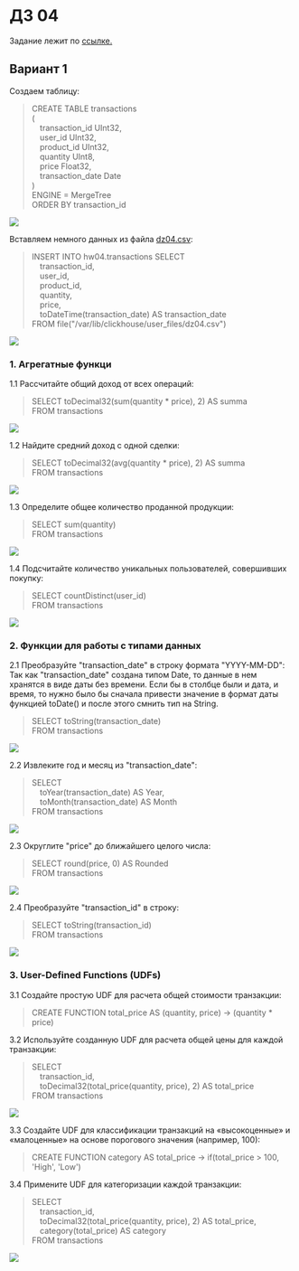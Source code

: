 # ДЗ 04  
Задание лежит по [ссылке.](https://docs.google.com/document/d/1hHqRv7lUUDmDkhzXrd0GIx7deF9Ez4mKpoYzHtDjoqQ/edit)  
## Вариант 1  
Создаем таблицу:  
>CREATE TABLE transactions  
(  
    &emsp;transaction_id UInt32,  
    &emsp;user_id UInt32,  
    &emsp;product_id UInt32,  
    &emsp;quantity UInt8,  
    &emsp;price Float32,  
    &emsp;transaction_date Date  
)  
ENGINE = MergeTree  
ORDER BY transaction_id

![](https://github.com/oslavgorod/Clickhouse-2024/blob/main/DZ04/img/001.png)  
  
Вставляем немного данных из файла [dz04.csv](https://github.com/oslavgorod/Clickhouse-2024/blob/main/DZ04/dz04.csv):  
>INSERT INTO hw04.transactions SELECT  
    &emsp;transaction_id,  
    &emsp;user_id,  
    &emsp;product_id,  
    &emsp;quantity,  
    &emsp;price,  
    &emsp;toDateTime(transaction_date) AS transaction_date  
FROM file("/var/lib/clickhouse/user_files/dz04.csv")

![](https://github.com/oslavgorod/Clickhouse-2024/blob/main/DZ04/img/002.png)  

### 1. Агрегатные функци  
1.1 Рассчитайте общий доход от всех операций:  
>SELECT toDecimal32(sum(quantity * price), 2) AS summa  
FROM transactions

![](https://github.com/oslavgorod/Clickhouse-2024/blob/main/DZ04/img/003.png)  
  
1.2 Найдите средний доход с одной сделки:  
>SELECT toDecimal32(avg(quantity * price), 2) AS summa  
FROM transactions

![](https://github.com/oslavgorod/Clickhouse-2024/blob/main/DZ04/img/004.png)
  
1.3 Определите общее количество проданной продукции:  
>SELECT sum(quantity)  
FROM transactions

![](https://github.com/oslavgorod/Clickhouse-2024/blob/main/DZ04/img/005.png)
 
1.4 Подсчитайте количество уникальных пользователей, совершивших покупку:  
>SELECT countDistinct(user_id)  
FROM transactions

![](https://github.com/oslavgorod/Clickhouse-2024/blob/main/DZ04/img/006.png)  
  
### 2. Функции для работы с типами данных  
2.1 Преобразуйте "transaction_date" в строку формата "YYYY-MM-DD":  
Так как "transaction_date" создана типом Date, то данные в нем хранятся в виде даты без времени. Если бы в столбце были и дата, и время, то нужно было бы сначала привести значение в формат даты функцией toDate() и после этого смнить тип на String.  
>SELECT toString(transaction_date)  
FROM transactions  

![](https://github.com/oslavgorod/Clickhouse-2024/blob/main/DZ04/img/007.png)  
  
2.2 Извлеките год и месяц из "transaction_date":  
>SELECT  
    &emsp;toYear(transaction_date) AS Year,  
    &emsp;toMonth(transaction_date) AS Month  
FROM transactions

![](https://github.com/oslavgorod/Clickhouse-2024/blob/main/DZ04/img/008.png)  
  
2.3 Округлите "price" до ближайшего целого числа:  
>SELECT round(price, 0) AS Rounded  
FROM transactions
  
![](https://github.com/oslavgorod/Clickhouse-2024/blob/main/DZ04/img/009.png)  
  
2.4 Преобразуйте "transaction_id" в строку:  
>SELECT toString(transaction_id)  
FROM transactions

![](https://github.com/oslavgorod/Clickhouse-2024/blob/main/DZ04/img/010.png)  
  
### 3. User-Defined Functions (UDFs)  
3.1 Создайте простую UDF для расчета общей стоимости транзакции:  
>CREATE FUNCTION total_price AS (quantity, price) -> (quantity * price)
  
3.2 Используйте созданную UDF для расчета общей цены для каждой транзакции:  
>SELECT  
    &emsp;transaction_id,  
    &emsp;toDecimal32(total_price(quantity, price), 2) AS total_price  
FROM transactions

![](https://github.com/oslavgorod/Clickhouse-2024/blob/main/DZ04/img/011.png)  
  
3.3 Создайте UDF для классификации транзакций на «высокоценные» и «малоценные» на основе порогового значения (например, 100):  
>CREATE FUNCTION category AS total_price -> if(total_price > 100, 'High', 'Low')  
  
3.4 Примените UDF для категоризации каждой транзакции:  
>SELECT  
    &emsp;transaction_id,  
    &emsp;toDecimal32(total_price(quantity, price), 2) AS total_price,  
    &emsp;category(total_price) AS category  
FROM transactions  
  
![](https://github.com/oslavgorod/Clickhouse-2024/blob/main/DZ04/img/012.png)  
